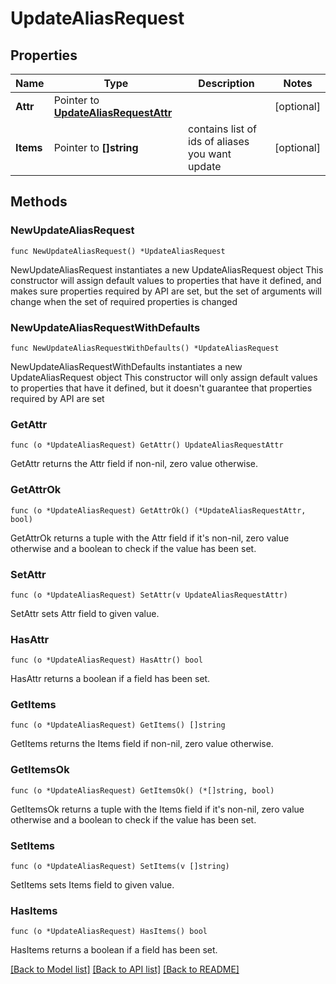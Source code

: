 # UpdateAliasRequest

## Properties

Name | Type | Description | Notes
------------ | ------------- | ------------- | -------------
**Attr** | Pointer to [**UpdateAliasRequestAttr**](UpdateAliasRequestAttr.md) |  | [optional] 
**Items** | Pointer to **[]string** | contains list of ids of aliases you want update | [optional] 

## Methods

### NewUpdateAliasRequest

`func NewUpdateAliasRequest() *UpdateAliasRequest`

NewUpdateAliasRequest instantiates a new UpdateAliasRequest object
This constructor will assign default values to properties that have it defined,
and makes sure properties required by API are set, but the set of arguments
will change when the set of required properties is changed

### NewUpdateAliasRequestWithDefaults

`func NewUpdateAliasRequestWithDefaults() *UpdateAliasRequest`

NewUpdateAliasRequestWithDefaults instantiates a new UpdateAliasRequest object
This constructor will only assign default values to properties that have it defined,
but it doesn't guarantee that properties required by API are set

### GetAttr

`func (o *UpdateAliasRequest) GetAttr() UpdateAliasRequestAttr`

GetAttr returns the Attr field if non-nil, zero value otherwise.

### GetAttrOk

`func (o *UpdateAliasRequest) GetAttrOk() (*UpdateAliasRequestAttr, bool)`

GetAttrOk returns a tuple with the Attr field if it's non-nil, zero value otherwise
and a boolean to check if the value has been set.

### SetAttr

`func (o *UpdateAliasRequest) SetAttr(v UpdateAliasRequestAttr)`

SetAttr sets Attr field to given value.

### HasAttr

`func (o *UpdateAliasRequest) HasAttr() bool`

HasAttr returns a boolean if a field has been set.

### GetItems

`func (o *UpdateAliasRequest) GetItems() []string`

GetItems returns the Items field if non-nil, zero value otherwise.

### GetItemsOk

`func (o *UpdateAliasRequest) GetItemsOk() (*[]string, bool)`

GetItemsOk returns a tuple with the Items field if it's non-nil, zero value otherwise
and a boolean to check if the value has been set.

### SetItems

`func (o *UpdateAliasRequest) SetItems(v []string)`

SetItems sets Items field to given value.

### HasItems

`func (o *UpdateAliasRequest) HasItems() bool`

HasItems returns a boolean if a field has been set.


[[Back to Model list]](../README.md#documentation-for-models) [[Back to API list]](../README.md#documentation-for-api-endpoints) [[Back to README]](../README.md)


